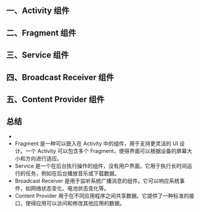 ## 一、Activity 组件





## 二、Fragment 组件





## 三、Service 组件



## 四、Broadcast Receiver 组件





## 五、Content Provider 组件





## 总结

- 
- Fragment 是一种可以嵌入在 Activity 中的组件，用于支持更灵活的 UI 设计。一个 Activity 可以包含多个 Fragment，使得界面可以根据设备的屏幕大小和方向进行适应。
- Service 是一个在后台执行操作的组件，没有用户界面。它用于执行长时间运行的任务，例如在后台播放音乐或下载数据。
- Broadcast Receiver 是用于监听系统广播消息的组件。它可以响应系统事件，如网络状态变化、电池状态变化等。
- Content Provider 用于在不同应用程序之间共享数据。它提供了一种标准的接口，使得应用可以访问和修改其他应用的数据。

